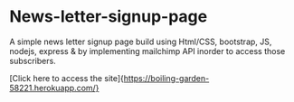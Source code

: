 # News-letter-signup-page
A simple news letter signup page build using Html/CSS, bootstrap, JS, nodejs, express & by implementing mailchimp API inorder to access those subscribers. 


[Click here to access the site]{https://boiling-garden-58221.herokuapp.com/}
